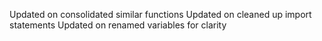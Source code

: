 
Updated on consolidated similar functions
Updated on cleaned up import statements
Updated on renamed variables for clarity